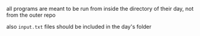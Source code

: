 all programs are meant to be run from inside the directory of their day, not from the outer repo

also `input.txt` files should be included in the day's folder